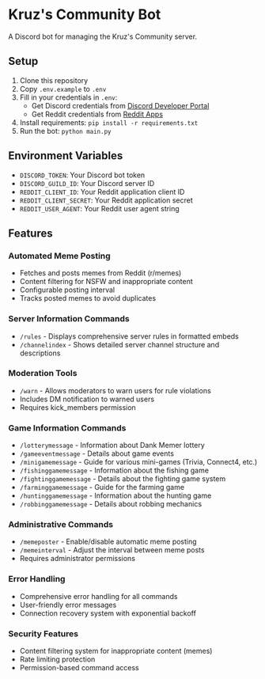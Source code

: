 # Kruz's Community Bot

A Discord bot for managing the Kruz's Community server.

## Setup

1. Clone this repository
2. Copy `.env.example` to `.env`
3. Fill in your credentials in `.env`:
   - Get Discord credentials from [Discord Developer Portal](https://discord.com/developers/applications)
   - Get Reddit credentials from [Reddit Apps](https://www.reddit.com/prefs/apps)
4. Install requirements: `pip install -r requirements.txt`
5. Run the bot: `python main.py`

## Environment Variables

- `DISCORD_TOKEN`: Your Discord bot token
- `DISCORD_GUILD_ID`: Your Discord server ID
- `REDDIT_CLIENT_ID`: Your Reddit application client ID
- `REDDIT_CLIENT_SECRET`: Your Reddit application secret
- `REDDIT_USER_AGENT`: Your Reddit user agent string

## Features

### Automated Meme Posting
- Fetches and posts memes from Reddit (r/memes)
- Content filtering for NSFW and inappropriate content
- Configurable posting interval
- Tracks posted memes to avoid duplicates

### Server Information Commands
- `/rules` - Displays comprehensive server rules in formatted embeds
- `/channelindex` - Shows detailed server channel structure and descriptions

### Moderation Tools
- `/warn` - Allows moderators to warn users for rule violations
- Includes DM notification to warned users
- Requires kick_members permission

### Game Information Commands
- `/lotterymessage` - Information about Dank Memer lottery
- `/gameeventmessage` - Details about game events
- `/minigamemessage` - Guide for various mini-games (Trivia, Connect4, etc.)
- `/fishinggamemessage` - Information about the fishing game
- `/fightinggamemessage` - Details about the fighting game system
- `/farminggamemessage` - Guide for the farming game
- `/huntinggamemessage` - Information about the hunting game
- `/robbinggamemessage` - Details about robbing mechanics

### Administrative Commands
- `/memeposter` - Enable/disable automatic meme posting
- `/memeinterval` - Adjust the interval between meme posts
- Requires administrator permissions

### Error Handling
- Comprehensive error handling for all commands
- User-friendly error messages
- Connection recovery system with exponential backoff

### Security Features
- Content filtering system for inappropriate content (memes)
- Rate limiting protection
- Permission-based command access 